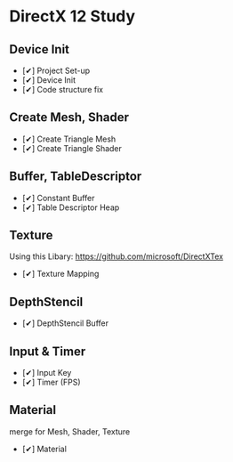 # DirectX 12 Study

## Device Init
- [✔] Project Set-up
- [✔] Device Init
- [✔] Code structure fix

## Create Mesh, Shader
- [✔] Create Triangle Mesh
- [✔] Create Triangle Shader

## Buffer, TableDescriptor
- [✔] Constant Buffer
- [✔] Table Descriptor Heap

## Texture
Using this Libary: https://github.com/microsoft/DirectXTex   
- [✔] Texture Mapping

## DepthStencil
- [✔] DepthStencil Buffer

## Input & Timer
- [✔] Input Key
- [✔] Timer (FPS)

## Material
merge for Mesh, Shader, Texture
- [✔] Material   



